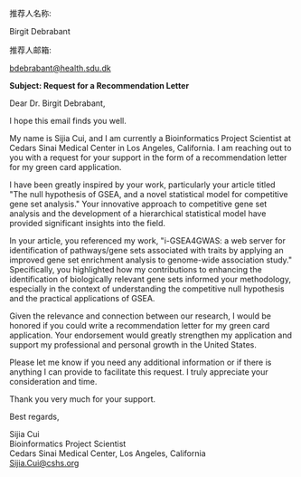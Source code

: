 推荐人名称:

Birgit Debrabant 

推荐人邮箱:

bdebrabant@health.sdu.dk


**Subject: Request for a Recommendation Letter**

Dear Dr. Birgit Debrabant,

I hope this email finds you well.

My name is Sijia Cui, and I am currently a Bioinformatics Project Scientist at Cedars Sinai Medical Center in Los Angeles, California. I am reaching out to you with a request for your support in the form of a recommendation letter for my green card application.

I have been greatly inspired by your work, particularly your article titled "The null hypothesis of GSEA, and a novel statistical model for competitive gene set analysis." Your innovative approach to competitive gene set analysis and the development of a hierarchical statistical model have provided significant insights into the field.

In your article, you referenced my work, "i-GSEA4GWAS: a web server for identification of pathways/gene sets associated with traits by applying an improved gene set enrichment analysis to genome-wide association study." Specifically, you highlighted how my contributions to enhancing the identification of biologically relevant gene sets informed your methodology, especially in the context of understanding the competitive null hypothesis and the practical applications of GSEA.

Given the relevance and connection between our research, I would be honored if you could write a recommendation letter for my green card application. Your endorsement would greatly strengthen my application and support my professional and personal growth in the United States.

Please let me know if you need any additional information or if there is anything I can provide to facilitate this request. I truly appreciate your consideration and time.

Thank you very much for your support.

Best regards,

Sijia Cui  
Bioinformatics Project Scientist  
Cedars Sinai Medical Center, Los Angeles, California  
Sijia.Cui@cshs.org
